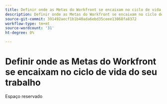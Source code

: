 ```yaml
---
title: Definir onde as Metas do Workfront se encaixam no ciclo de vida do seu trabalho
description: Definir onde as Metas do Workfront se encaixam no ciclo de vida do seu trabalho
source-git-commit: 391492aecf1b1b40ada6ebd35ceee13068fa8372
workflow-type: tm+mt
source-wordcount: '31'
ht-degree: 0%

---
```


# Definir onde as Metas do Workfront se encaixam no ciclo de vida do seu trabalho

Espaço reservado
